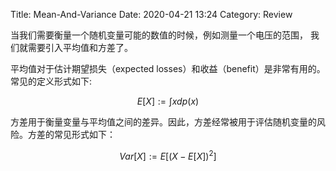 Title: Mean-And-Variance
Date: 2020-04-21 13:24
Category: Review



<!-- write your content here. -->

当我们需要衡量一个随机变量可能的数值的时候，例如测量一个电压的范围，
我们就需要引入平均值和方差了。

平均值对于估计期望损失（expected losses）和收益（benefit）是非常有用的。常见的定义形式如下:

$$E[X] := \int xdp(x)$$

方差用于衡量变量与平均值之间的差异。因此，方差经常被用于评估随机变量的风险。方差的常见形式如下：

$$Var[X]:= E[(X-E[X])^2]$$

